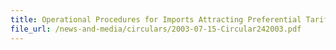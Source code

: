 ```yaml
---
title: Operational Procedures for Imports Attracting Preferential Tariff Treatment Under Singapore - Australia Free Trade Agreement (SAFTA)
file_url: /news-and-media/circulars/2003-07-15-Circular242003.pdf
---
```

